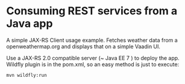 # Consuming REST services from a Java app

A simple JAX-RS Client usage example. Fetches weather data from a openweathermap.org and displays that on a simple Vaadin UI.

Use a JAX-RS 2.0 compatible server (~ Java EE 7 ) to deploy the app. Wildfly plugin is in the pom.xml, so an easy method is just to execute:

```
mvn wildfly:run
```
